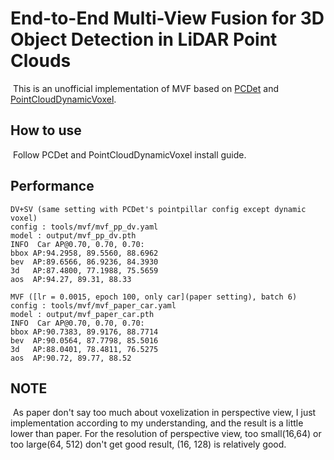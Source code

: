 

# End-to-End Multi-View Fusion for 3D Object Detection in LiDAR Point Clouds

​	This is an unofficial implementation of MVF based on [PCDet](https://github.com/sshaoshuai/PCDet)  and [PointCloudDynamicVoxel](https://github.com/AndyYuan96/PointCloudDynamicVoxel).



## How to use

​	Follow  PCDet and PointCloudDynamicVoxel install guide.

## Performance

```
DV+SV (same setting with PCDet's pointpillar config except dynamic voxel)
config : tools/mvf/mvf_pp_dv.yaml
model : output/mvf_pp_dv.pth
INFO  Car AP@0.70, 0.70, 0.70:
bbox AP:94.2958, 89.5560, 88.6962
bev  AP:89.6566, 86.9236, 84.3930
3d   AP:87.4800, 77.1988, 75.5659
aos  AP:94.27, 89.31, 88.33

MVF ([lr = 0.0015, epoch 100, only car](paper setting), batch 6)
config : tools/mvf/mvf_paper_car.yaml
model : output/mvf_paper_car.pth
INFO  Car AP@0.70, 0.70, 0.70:
bbox AP:90.7383, 89.9176, 88.7714
bev  AP:90.0564, 87.7798, 85.5016
3d   AP:88.0401, 78.4811, 76.5275
aos  AP:90.72, 89.77, 88.52
```



## NOTE

​	As paper don't say too much about voxelization in perspective view, I just implementation according to my understanding, and the result is a little lower than paper. For the resolution of perspective view, too small(16,64) or too large(64, 512) don't get good result, (16, 128) is relatively good. 